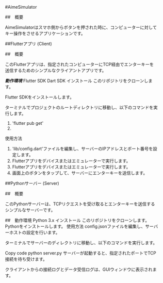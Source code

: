 #AimeSimulator

##　概要

AimeSimulatorはスマホ側からボタンを押された時に、コンピューターに対してキー操作をさせるアプリケーションです。

##Flutterアプリ (Client)

##　概要

このFlutterアプリは、指定されたコンピューターにTCP経由でエンターキーを送信するためのシンプルなクライアントアプリです。

**_動作環境_**
Flutter SDK
Dart SDK
インストール
このリポジトリをクローンします。

Flutter SDKをインストールします。

ターミナルでプロジェクトのルートディレクトリに移動し、以下のコマンドを実行します。

1. 'flutter pub get'
2. 
使用方法
1. 'lib/config.dart'ファイルを編集し、サーバーのIPアドレスとポート番号を設定します。
2. Flutterアプリをデバイスまたはエミュレーターで実行します。
3. Flutterアプリをデバイスまたはエミュレーターで実行します。
4. 画面上のボタンをタップして、サーバーにエンターキーを送信します。

##Pythonサーバー (Server)

##　概要

このPythonサーバーは、TCPリクエストを受け取るとエンターキーを送信するシンプルなサーバーです。

##　動作環境
Python 3.x
インストール
このリポジトリをクローンします。
Pythonをインストールします。
使用方法
config.jsonファイルを編集し、サーバーホストの設定を行います。

ターミナルでサーバーのディレクトリに移動し、以下のコマンドを実行します。

Copy code
python server.py
サーバーが起動すると、指定されたポートでTCP接続を待ち受けます。

クライアントからの接続ログとデータ受信ログは、GUIウィンドウに表示されます。
